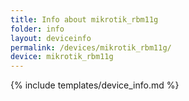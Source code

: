 ```yaml
---
title: Info about mikrotik_rbm11g
folder: info
layout: deviceinfo
permalink: /devices/mikrotik_rbm11g/
device: mikrotik_rbm11g
---
```

{% include templates/device_info.md %}
